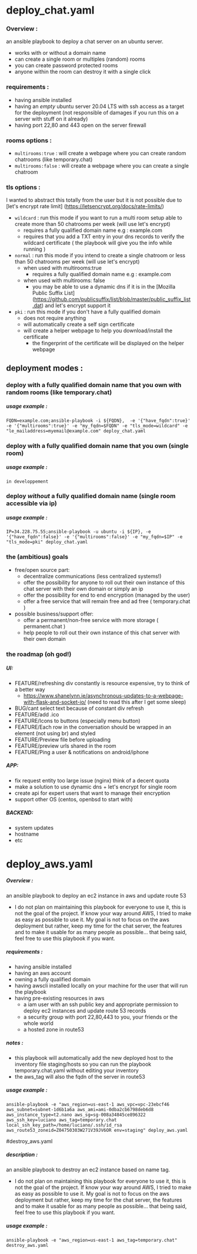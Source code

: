 # deploy_chat.yaml
### Overview : 
an ansible playbook to deploy a chat server on an ubuntu server.
- works with or without a domain name
- can create a single room or multiples (random) rooms 
- you can create password protected rooms
- anyone within the room can destroy it with a single click
### requirements : 
- having ansible installed 
- having an *empty* ubuntu server 20.04 LTS with ssh access as a target for the deployment (not responsible of damages if you run this on a server with stuff on it already)
- having port 22,80 and 443 open on the server firewall
### rooms options :
- `multirooms:true` : will create a webpage where you can create random chatrooms (like temporary.chat)
- `multirooms:false` : will create a webpage where you can create a single chatroom
### tls options :
I wanted to abstract this totally from the user but it is not possible due to [let's encrypt rate limit] (https://letsencrypt.org/docs/rate-limits/)
- `wildcard` : run this mode if you want to run a multi room setup able to create more than 50 chatrooms per week (will use let's encrypt)
  - requires a fully qualified domain name e.g : example.com
  - requires that you add a TXT entry in your dns records to verify the wildcard certificate ( the playbook will give you the info while running )
- `normal` : run this mode if you intend to create a single chatroom or less than 50 chatrooms per week (will use let's encrypt)
  - when used with multirooms:true
    - requires a fully qualified domain name e.g : example.com
  - when used with multirooms: false
    - you may be able to use a dynamic dns if it is in the [Mozilla Public Suffix List] (https://github.com/publicsuffix/list/blob/master/public_suffix_list.dat) and let's encrypt support it  
- `pki` : run this mode if you don't have a fully qualified domain 
  - does not require anything
  - will automatically create a self sign certificate 
  - will create a helper webpage to help you download/install the certificate 
    - the fingerprint of the certificate will be displayed on the helper webpage

## deployment modes :
### deploy with a fully qualified domain name that you own with random rooms (like temporary.chat)
##### usage example :
`FQDN=example.com;ansible-playbook -i ${FQDN},  -e '{"have_fqdn":true}' -e '{"multirooms":true}' -e "my_fqdn=$FQDN" -e "tls_mode=wildcard" -e "le_mailaddress=myemail@example.com" deploy_chat.yaml`
### deploy with a fully qualified domain name that you own (single room)
##### usage example : 
`in developpement`
### deploy *without* a fully qualified domain name (single room accessible via ip)
##### usage example : 
`IP=34.228.75.55;ansible-playbook -u ubuntu -i ${IP}, -e '{"have_fqdn":false}' -e '{"multirooms":false}' -e "my_fqdn=$IP" -e "tls_mode=pki" deploy_chat.yaml`

### the (ambitious) goals

- free/open source part:
  - decentralize communications (less centralized systems!)
  - offer the possibility for anyone to roll out their own instance of this chat server with their own domain or simply an ip
  - offer the possibility for end to end encryption (managed by the user)
  - offer a free service that will remain free and ad free ( temporary.chat )
- possible business/support offer:
  - offer a permanent/non-free service with more storage ( permanent.chat )
  - help people to roll out their own instance of this chat server with their own domain

### the roadmap (oh god!)

##### UI:
- FEATURE/refreshing div constantly is resource expensive, try to think of a better way
  - https://www.shanelynn.ie/asynchronous-updates-to-a-webpage-with-flask-and-socket-io/ (need to read this after I get some sleep)
- BUG/cant select text because of constant div refresh
- FEATURE/add .ico
- FEATURE/Icons to buttons (especially menu button) 
- FEATURE/Each row in the conversation should be wrapped in an element (not using br) and styled
- FEATURE/Preview file before uploading
- FEATURE/preview urls shared in the room
- FEATURE/Ping a user & notifications on android/iphone
##### APP:
- fix request entity too large issue (nginx) think of a decent quota 
- make a solution to use dynamic dns + let's encrypt for single room 
- create api for expert users that want to manage their encryption
- support other OS (centos, openbsd to start with)
##### BACKEND:
- system updates
- hostname
- etc








# deploy_aws.yaml 
##### Overview :
an ansible playbook to deploy an ec2 instance in aws and update route 53 
- I do not plan on maintaining this playbook for everyone to use it, this is not the goal of the project. If know your way around AWS, I tried to make as easy as possible to use it. My goal is not to focus on the aws deployment but rather, keep my time for the chat server, the features and to make it usable for as many people as possible... that being said, feel free to use this playbook if you want.
##### requirements : 
- having ansible installed
- having an aws account
- owning a fully qualified domain
- having awscli installed locally on your machine for the user that will run the playbook
- having pre-existing resources in aws
  - a iam user with an ssh public key and appropriate permission to deploy ec2 instances and update route 53 records
  - a security group with port 22,80,443 to you, your friends or the whole world   
  - a hosted zone in route53   

##### notes :
- this playbook will automatically add the new deployed host to the inventory file staging/hosts so you can run the playbook temporary.chat.yaml without editing your inventory
- the aws_tag will also the fqdn of the server in route53
##### usage example :
`ansible-playbook -e "aws_region=us-east-1 aws_vpc=vpc-23ebcf46 aws_subnet=subnet-1d6b1a6a aws_ami=ami-0dba2cb6798deb6d8 aws_instance_type=t2.nano aws_sg=sg-008a34845ce896322 aws_ssh_key=luciano aws_tag=temporary.chat local_ssh_key_path=/home/luciano/.ssh/id_rsa aws_route53_zoneid=Z04750303W271V39JV6OR env=staging" deploy_aws.yaml`

#destroy_aws.yaml
##### description :
an ansible playbook to destroy an ec2 instance based on name tag. 
- I do not plan on maintaining this playbook for everyone to use it, this is not the goal of the project. If know your way around AWS, I tried to make as easy as possible to use it. My goal is not to focus on the aws deployment but rather, keep my time for the chat server, the features and to make it usable for as many people as possible... that being said, feel free to use this playbook if you want.
##### usage example :
`ansible-playbook -e "aws_region=us-east-1 aws_tag=temporary.chat" destroy_aws.yaml`


